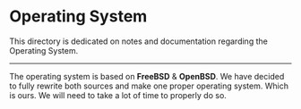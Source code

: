 # Operating System

This directory is dedicated on notes and documentation regarding the Operating System.

---

The operating system is based on **FreeBSD** & **OpenBSD**. We have decided to fully rewrite both sources and make one proper operating system. Which is ours.
We will need to take a lot of time to properly do so. 
